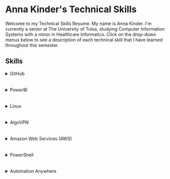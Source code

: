 <h1> Anna Kinder's Technical Skills </h1>
Welcome to my Technical Skills Resume. My name is Anna Kinder. I'm currently a senior at The University of Tulsa, studying Computer Information Systems with a minor in Healthcare Informatics. Click on the drop-down menus below to see a description of each technical skill that I have learned throughout this semester. 

<h2> Skills </h2>

<details><summary>GitHub</summary>
  <h4> Description: </h4>
  I completed the introductory GitHub learning labs, "First Day on GitHub" and "First Week on GitHub", offered on the <a href="https://lab.github.com/courses">Github Website</a>. This training helped me to learn the basics needed to create my own Technical Resume on Github. I learned how to communicate with other users on Github to find help or inspiration. I learned how to create my own repository with branches to help keep my work organized and make projects easier when working with others. Furthermore, I learned how to make commits and introduce changes with pull requests. 
  
  **Lessons Completed:**
  <ul>
    <li>Introduction to GitHub</li>
    <li>Communicating Using Markdown</li>
    <li>Uploading Projects to GitHub</li>
    <li>Creating a GitHub Homepage</li>
    <li>Merging Pull Requests</li>
    <li>Reviewing Pull Requests</li>
    <li>Managing Merge Conflicts</li>
    <li>Securing Workflows</li>
  </ul>
  <br>
  
  **Proof of Completion:**
  <br>
  <img src="github1.png" alt="Github photo">
  <img src="github2.png" alt="Github photo">
  
</details>

<br>
<br>

<details><summary>PowerBI</summary>
  <h4> Description: </h4>
  I completed the <a href="https://www.edx.org/course/analyzing-and-visualizing-data-with-power-bi-0">Analyzing and Visualizing Data with Power BI</a> course on edX. I learned how to create and edit a dashboard, create a report based off excel data, and better interpret data. These skills will help me in the future if I ever need to put together data and present it. PowerBI allows users to better understand the information they are looking at and help point out the most important aspects. 
<br>
  
  **Proof of Completion:**
  <br>
  <img src="PowerBI1.png" alt="PBI photo">
  <img src="PowerBI2.png" alt="PBI2 photo">
  <img src="PowerBI3.png" alt="PBI3 photo">

  
  
  
</details>

<br>

<br>

<details><summary>Linux</summary>
  <h4> Description: </h4>
  I completed Linux Adademy's LPI Linux Essentials Certification Training. This course taught me about the Linux Operating system, which I did not know a lot about previously. It was very helpful to me to walk through the commands I was learning through training on the Terminal application. I used OS X while taking this course, but I learned more about the different operating systems and what they are useful for. Additionally, I learned about security, including, user types/groups, file permissions, and file ownership. 
  
  <br>
  
  **Lessons Completed:**
  <ul>
    <li>Linux Evolution and Popular Operating Systems</li>
    <li>Major Open-Source Applications</li>
    <li>Open-Source Software and Licensing</li>
    <li>ICT Skills and Working in Linux</li>
    <li>Command Line Basics</li>
    <li>Using Command Line to Get Help</li>
    <li>Using Directories and Listing Files</li>
    <li>Creating, Moving, and Deleting Files</li>
    <li>Archiving Files on the Command Line</li>
    <li>Searching and Extracting Data from Files</li>
    <li>Turning Commands into a Script</li>
    <li>Choosing an Operating System</li>
    <li>Understanding Computer Hardware</li>
    <li>Where Data is Stored</li>
    <li>Your Computer on the Network</li>
    <li>Basic Security and Identifying User Types</li>
    <li>Creating User and Groups</li>
    <li>Managing File Permissions and Ownership</li>
    <li>Special Directories and Files</li>
  </ul>
  <br>
  
  **Proof of Completion:**
  <br>
  <img src="Linux.png" alt="Linux photo">
  
</details>

<br>

<br>

<details><summary>AlgoVPN</summary>
  <h4> Description: </h4>
  I configured a VPN in the cloud using the Algo VPN Ansible scripts provided by Trail of Bits. With the help of this tutorial, I successfully deployed the Algo server, configured the VPN clients, set up an SSH tunnel, and added/removed users. Though challenging, this skill taught me more than just how to configure a VPN. I was able to use troubleshooting skills and working with fellow classmates to help solve this difficult task. If I ever need to build a VPN again, I have the experience to help guide me through the process. 
  
  <br>
  <br>
  
   **Proof of Completion:**
   <img src="AlgoVpn.png" alt="Algo VPN">
  
</details>

<br>

<br>

<details><summary>Amazon Web Services (AWS)</summary>
  <h4> Description: </h4>
  I completed the AWS Essentials training on Linux Academy. This training was very helpful because it provided hands on acitivities, along with videos. Through this training, I was able to set up my own AWS account and apply it. I was able to demonstrate this by setting up an OpenVPN and IPSecVPN using the AWS platform. A large number of companies are moving towards using AWS, and this traning helped me better understand why. 
  
  <br>
  <br>
**Proof of CompletionL**

</details>

<br>

<br>

<details><summary>PowerShell</summary>
  <h4> Description: </h4>
  I completed LinkedIn's Premium PowerShell 5 Essential Training. In this training I learned how to install Windows Management Framework 5, run commands, discover commands, find and use local modules, select, store, and filter object data, create scripts, automate tasks, and use PowerShell remotely. I was taught how to get help from the help system, extend Powershell with modules and snap-ins, and automate administrative tasks. 
  
  <br>
  <br>
  
   **Proof of Completion:**
   <img src="PowershellCert1.png" alt="Powershell">
  
</details>

<br>

<br>

<details><summary>Automation Anywhere</summary>
  <h4> Description: </h4>
  I completed a portion of the Automation Anywhere University Essential Level Prep Courses (MBA Students). I was very excited to learn more about Automation Anywhere because the company I am working for uses it to automate tasks. Though the training provided valuable information, the platform needs some work. I ran into multiple road blocks of not having permission to access courses and learning paths, but completed what I could on the track. This traning gave me a lot of background information into how processes are chosen for automation and how to prioritize what to automate. Additionally, I learned how basic bots work. I really like how Automation Anywhere is friendly towards someone who isn't an expert in programming, but still likes to do it. The pre-built functions allow me to build a bot with knowing the basics of programming. 
  
  **Proof of Work:**
  
</details>


